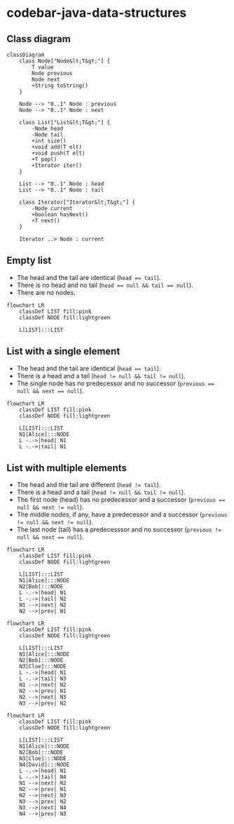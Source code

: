 # codebar-java-data-structures

## Class diagram

```mermaid
classDiagram
    class Node["Node&lt;T&gt;"] {
        T value
        Node previous
        Node next
        +String toString()
    }

    Node --> "0..1" Node : previous
    Node --> "0..1" Node : next

    class List["List&lt;T&gt;"] {
        -Node head
        -Node tail
        +int size()
        +void add(T elt)
        +void push(T elt)
        +T pop()
        +Iterator iter()
    }

    List --> "0..1" Node : head
    List --> "0..1" Node : tail

    class Iterator["Iterator&lt;T&gt;"] {
        -Node current
        +boolean hasNext()
        +T next()
    }

    Iterator ..> Node : current
```

## Empty list

* The head and the tail are identical (`head == tail`).
* There is no head and no tail (`head == null && tail == null`).
* There are no nodes.

```mermaid
flowchart LR
    classDef LIST fill:pink
    classDef NODE fill:lightgreen

    L[LIST]:::LIST
```

## List with a single element

* The head and the tail are identical (`head == tail`).
* There is a head and a tail (`head != null && tail != null`).
* The single node has no predecessor and no successor (`previous == null && next == null`).

```mermaid
flowchart LR
    classDef LIST fill:pink
    classDef NODE fill:lightgreen

    L[LIST]:::LIST
    N1[Alice]:::NODE
    L -.->|head| N1
    L -.->|tail| N1
```

## List with multiple elements

* The head and the tail are different (`head != tail`).
* There is a head and a tail (`head != null && tail != null`).
* The first node (head) has no predecessor and a successor (`previous == null && next != null`).
* The middle nodes, if any, have a predecessor and a successor (`previous != null && next != null`).
* The last node (tail) has a predecesssor and no successor (`previous != null && next == null`).

```mermaid
flowchart LR
    classDef LIST fill:pink
    classDef NODE fill:lightgreen

    L[LIST]:::LIST
    N1[Alice]:::NODE
    N2[Bob]:::NODE
    L -.->|head| N1
    L -.->|tail| N2
    N1 -->|next| N2
    N2 -->|prev| N1
```

```mermaid
flowchart LR
    classDef LIST fill:pink
    classDef NODE fill:lightgreen

    L[LIST]:::LIST
    N1[Alice]:::NODE
    N2[Bob]:::NODE
    N3[Cloe]:::NODE
    L -.->|head| N1
    L -.->|tail| N3
    N1 -->|next| N2
    N2 -->|prev| N1
    N2 -->|next| N3
    N3 -->|prev| N2
```

```mermaid
flowchart LR
    classDef LIST fill:pink
    classDef NODE fill:lightgreen

    L[LIST]:::LIST
    N1[Alice]:::NODE
    N2[Bob]:::NODE
    N3[Cloe]:::NODE
    N4[David]:::NODE
    L -.->|head| N1
    L -.->|tail| N4
    N1 -->|next| N2
    N2 -->|prev| N1
    N2 -->|next| N3
    N3 -->|prev| N2
    N3 -->|next| N4
    N4 -->|prev| N3
```
